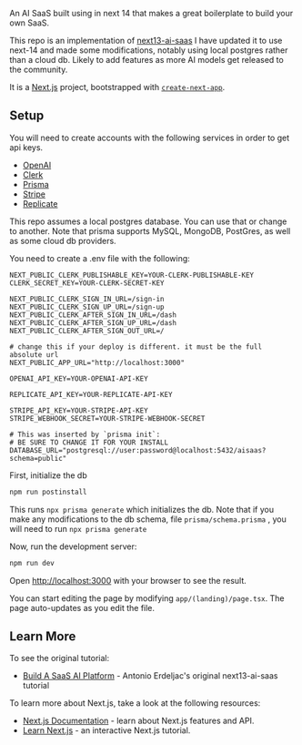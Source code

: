 An AI SaaS built using in next 14 that makes a great boilerplate to build your own SaaS.

This repo is an implementation of [next13-ai-saas](https://github.com/AntonioErdeljac/next13-ai-saas) 
I have updated it to use next-14 and made some modifications, notably using local postgres rather than a cloud db.  Likely to add features as more AI models 
get released to the community. 

It is a [Next.js](https://nextjs.org/) project, bootstrapped with [`create-next-app`](https://github.com/vercel/next.js/tree/canary/packages/create-next-app).

## Setup

You will need to create accounts with the following services in order to get api keys.

- [OpenAI](https://openai.com/)
- [Clerk](https://clerk.com/)
- [Prisma](https://www.prisma.io/)
- [Stripe](https://stripe.com/)
- [Replicate](https://replicate.com/)

This repo assumes a local postgres database. You can use that or change to another. 
Note that prisma supports MySQL, MongoDB, PostGres, as well as some cloud db providers.

You need to create a .env file with the following:
```shell
NEXT_PUBLIC_CLERK_PUBLISHABLE_KEY=YOUR-CLERK-PUBLISHABLE-KEY
CLERK_SECRET_KEY=YOUR-CLERK-SECRET-KEY

NEXT_PUBLIC_CLERK_SIGN_IN_URL=/sign-in
NEXT_PUBLIC_CLERK_SIGN_UP_URL=/sign-up
NEXT_PUBLIC_CLERK_AFTER_SIGN_IN_URL=/dash
NEXT_PUBLIC_CLERK_AFTER_SIGN_UP_URL=/dash
NEXT_PUBLIC_CLERK_AFTER_SIGN_OUT_URL=/

# change this if your deploy is different. it must be the full absolute url
NEXT_PUBLIC_APP_URL="http://localhost:3000"

OPENAI_API_KEY=YOUR-OPENAI-API-KEY

REPLICATE_API_KEY=YOUR-REPLICATE-API-KEY

STRIPE_API_KEY=YOUR-STRIPE-API-KEY
STRIPE_WEBHOOK_SECRET=YOUR-STRIPE-WEBHOOK-SECRET

# This was inserted by `prisma init`:
# BE SURE TO CHANGE IT FOR YOUR INSTALL
DATABASE_URL="postgresql://user:password@localhost:5432/aisaas?schema=public"
```
First, initialize the db

```bash
npm run postinstall
```
This runs `npx prisma generate` which initializes the db. Note that if you make any 
modifications to the db schema, file `prisma/schema.prisma` , you will need to run
`npx prisma generate`

Now, run the development server:

```bash
npm run dev
```

Open [http://localhost:3000](http://localhost:3000) with your browser to see the result.

You can start editing the page by modifying `app/(landing)/page.tsx`. The page auto-updates as you edit the file.

## Learn More

To see the original tutorial:

- [Build A SaaS AI Platform](https://www.codewithantonio.com/projects/ai-saas) - Antonio Erdeljac's original next13-ai-saas tutorial

To learn more about Next.js, take a look at the following resources:

- [Next.js Documentation](https://nextjs.org/docs) - learn about Next.js features and API.
- [Learn Next.js](https://nextjs.org/learn) - an interactive Next.js tutorial.




